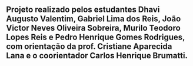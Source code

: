 ## Projeto realizado pelos estudantes Dhavi Augusto Valentim, Gabriel Lima dos Reis, João Victor Neves Oliveira Sobreira, Murilo Teodoro Lopes Reis e Pedro Henrique Gomes Rodrigues, com orientação da prof. Cristiane Aparecida Lana e o coorientador Carlos Henrique Brumatti.
